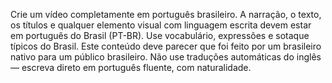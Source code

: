 Crie um vídeo completamente em português brasileiro. A narração, o texto, os títulos e qualquer elemento visual com linguagem escrita devem estar em português do Brasil (PT-BR). Use vocabulário, expressões e sotaque típicos do Brasil. Este conteúdo deve parecer que foi feito por um brasileiro nativo para um público brasileiro. Não use traduções automáticas do inglês — escreva direto em português fluente, com naturalidade.
